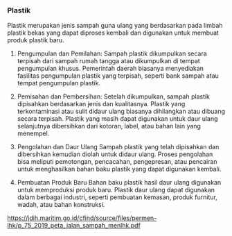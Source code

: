 

### Plastik
Plastik merupakan jenis sampah guna ulang yang berdasarkan pada limbah plastik bekas yang dapat diproses kembali dan digunakan untuk membuat produk plastik baru.

1. Pengumpulan dan Pemilahan: 
Sampah plastik dikumpulkan secara terpisah dari sampah rumah tangga atau dikumpulkan di tempat pengumpulan khusus. Pemerintah daerah biasanya menyediakan fasilitas pengumpulan plastik yang terpisah, seperti bank sampah atau tempat pengumpulan plastik.

2. Pemisahan dan Pembersihan: 
Setelah dikumpulkan, sampah plastik dipisahkan berdasarkan jenis dan kualitasnya. Plastik yang terkontaminasi atau sulit didaur ulang biasanya dihilangkan atau dibuang secara terpisah. Plastik yang masih dapat digunakan untuk daur ulang selanjutnya dibersihkan dari kotoran, label, atau bahan lain yang menempel.

3. Pengolahan dan Daur Ulang
Sampah plastik yang telah dipisahkan dan dibersihkan kemudian diolah untuk didaur ulang. Proses pengolahan bisa meliputi pemotongan, pencacahan, pengepresan, atau pencairan untuk menghasilkan bahan baku plastik yang dapat digunakan kembali.

4. Pembuatan Produk Baru
Bahan baku plastik hasil daur ulang digunakan untuk memproduksi produk baru. Plastik daur ulang dapat digunakan dalam berbagai industri, seperti pembuatan kemasan, produk furnitur, wadah, atau bahan konstruksi.

https://jdih.maritim.go.id/cfind/source/files/permen-lhk/p_75_2019_peta_jalan_sampah_menlhk.pdf